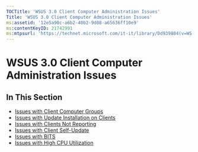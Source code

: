 ```yaml
---
TOCTitle: 'WSUS 3.0 Client Computer Administration Issues'
Title: 'WSUS 3.0 Client Computer Administration Issues'
ms:assetid: '12e5a90c-a6b2-40b2-9d08-a65636ff10e9'
ms:contentKeyID: 21742991
ms:mtpsurl: 'https://technet.microsoft.com/it-it/library/Dd939804(v=WS.10)'
---
```


WSUS 3.0 Client Computer Administration Issues
==============================================

In This Section
---------------

-   [Issues with Client Computer Groups](https://technet.microsoft.com/a8ffffb5-d980-4a0d-a02a-aee6fbd01f2a)
-   [Issues with Update Installation on Clients](https://technet.microsoft.com/b5e15b9f-34c3-4a6c-8f15-1f6898aceec0)
-   [Issues with Clients Not Reporting](https://technet.microsoft.com/6bcc207a-4e3c-4063-afa4-fac6b4c620e7)
-   [Issues with Client Self-Update](https://technet.microsoft.com/0e9c0f6a-1039-4673-b5ac-ba5da88ea1d1)
-   [Issues with BITS](https://technet.microsoft.com/fb9d7cd2-0227-418b-a7a7-6a638211efd9)
-   [Issues with High CPU Utilization](https://technet.microsoft.com/7c08a1bc-011a-40d4-bcfb-904b3118d7bd)

